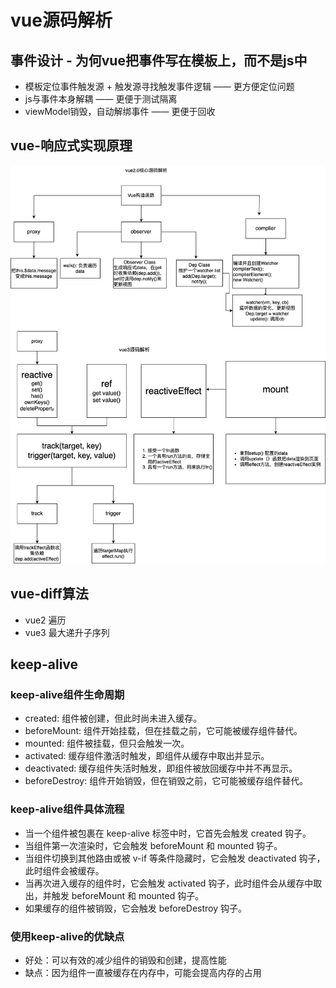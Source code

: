 # vue源码解析
## 事件设计 - 为何vue把事件写在模板上，而不是js中
  - 模板定位事件触发源 + 触发源寻找触发事件逻辑 —— 更方便定位问题
  - js与事件本身解耦 —— 更便于测试隔离
  - viewModel销毁，自动解绑事件 —— 更便于回收
## vue-响应式实现原理
![Alt text](vue-reactive.png)
## vue-diff算法
  - vue2 遍历
  - vue3 最大递升子序列
## keep-alive
### keep-alive组件生命周期
  * created: 组件被创建，但此时尚未进入缓存。
  * beforeMount: 组件开始挂载，但在挂载之前，它可能被缓存组件替代。
  * mounted: 组件被挂载，但只会触发一次。
  * activated: 缓存组件激活时触发，即组件从缓存中取出并显示。
  * deactivated: 缓存组件失活时触发，即组件被放回缓存中并不再显示。
  * beforeDestroy: 组件开始销毁，但在销毁之前，它可能被缓存组件替代。
### keep-alive组件具体流程  
  * 当一个组件被包裹在 keep-alive 标签中时，它首先会触发 created 钩子。
  * 当组件第一次渲染时，它会触发 beforeMount 和 mounted 钩子。
  * 当组件切换到其他路由或被 v-if 等条件隐藏时，它会触发 deactivated 钩子，此时组件会被缓存。
  * 当再次进入缓存的组件时，它会触发 activated 钩子，此时组件会从缓存中取出，并触发 beforeMount 和 mounted 钩子。
  * 如果缓存的组件被销毁，它会触发 beforeDestroy 钩子。
### 使用keep-alive的优缺点
  * 好处：可以有效的减少组件的销毁和创建，提高性能
  * 缺点：因为组件一直被缓存在内存中，可能会提高内存的占用  